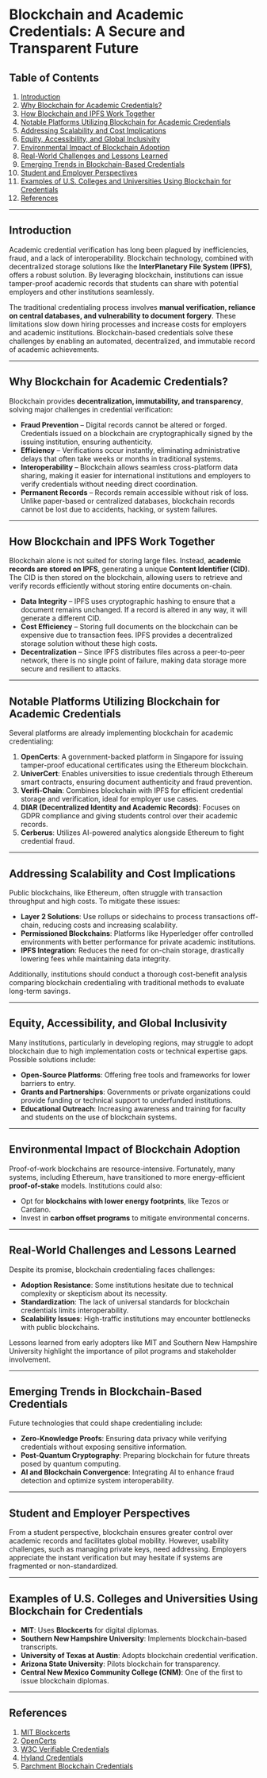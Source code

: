 # Blockchain and Academic Credentials: A Secure and Transparent Future

## **Table of Contents**
1. [Introduction](#introduction)
2. [Why Blockchain for Academic Credentials?](#why-blockchain-for-academic-credentials)
3. [How Blockchain and IPFS Work Together](#how-blockchain-and-ipfs-work-together)
4. [Notable Platforms Utilizing Blockchain for Academic Credentials](#notable-platforms-utilizing-blockchain-for-academic-credentials)
5. [Addressing Scalability and Cost Implications](#addressing-scalability-and-cost-implications)
6. [Equity, Accessibility, and Global Inclusivity](#equity-accessibility-and-global-inclusivity)
7. [Environmental Impact of Blockchain Adoption](#environmental-impact-of-blockchain-adoption)
8. [Real-World Challenges and Lessons Learned](#real-world-challenges-and-lessons-learned)
9. [Emerging Trends in Blockchain-Based Credentials](#emerging-trends-in-blockchain-based-credentials)
10. [Student and Employer Perspectives](#student-and-employer-perspectives)
11. [Examples of U.S. Colleges and Universities Using Blockchain for Credentials](#examples-of-us-colleges-and-universities-using-blockchain-for-credentials)
12. [References](#references)

---

## **Introduction**
Academic credential verification has long been plagued by inefficiencies, fraud, and a lack of interoperability. Blockchain technology, combined with decentralized storage solutions like the **InterPlanetary File System (IPFS)**, offers a robust solution. By leveraging blockchain, institutions can issue tamper-proof academic records that students can share with potential employers and other institutions seamlessly.

The traditional credentialing process involves **manual verification, reliance on central databases, and vulnerability to document forgery**. These limitations slow down hiring processes and increase costs for employers and academic institutions. Blockchain-based credentials solve these challenges by enabling an automated, decentralized, and immutable record of academic achievements.

---

## **Why Blockchain for Academic Credentials?**
Blockchain provides **decentralization, immutability, and transparency**, solving major challenges in credential verification:

- **Fraud Prevention** – Digital records cannot be altered or forged. Credentials issued on a blockchain are cryptographically signed by the issuing institution, ensuring authenticity.
- **Efficiency** – Verifications occur instantly, eliminating administrative delays that often take weeks or months in traditional systems.
- **Interoperability** – Blockchain allows seamless cross-platform data sharing, making it easier for international institutions and employers to verify credentials without needing direct coordination.
- **Permanent Records** – Records remain accessible without risk of loss. Unlike paper-based or centralized databases, blockchain records cannot be lost due to accidents, hacking, or system failures.

---

## **How Blockchain and IPFS Work Together**
Blockchain alone is not suited for storing large files. Instead, **academic records are stored on IPFS**, generating a unique **Content Identifier (CID)**. The CID is then stored on the blockchain, allowing users to retrieve and verify records efficiently without storing entire documents on-chain.

- **Data Integrity** – IPFS uses cryptographic hashing to ensure that a document remains unchanged. If a record is altered in any way, it will generate a different CID.
- **Cost Efficiency** – Storing full documents on the blockchain can be expensive due to transaction fees. IPFS provides a decentralized storage solution without these high costs.
- **Decentralization** – Since IPFS distributes files across a peer-to-peer network, there is no single point of failure, making data storage more secure and resilient to attacks.

---

## **Notable Platforms Utilizing Blockchain for Academic Credentials**
Several platforms are already implementing blockchain for academic credentialing:

1. **OpenCerts**: A government-backed platform in Singapore for issuing tamper-proof educational certificates using the Ethereum blockchain.
2. **UniverCert**: Enables universities to issue credentials through Ethereum smart contracts, ensuring document authenticity and fraud prevention.
3. **Verifi-Chain**: Combines blockchain with IPFS for efficient credential storage and verification, ideal for employer use cases.
4. **DIAR (Decentralized Identity and Academic Records)**: Focuses on GDPR compliance and giving students control over their academic records.
5. **Cerberus**: Utilizes AI-powered analytics alongside Ethereum to fight credential fraud.

---

## **Addressing Scalability and Cost Implications**
Public blockchains, like Ethereum, often struggle with transaction throughput and high costs. To mitigate these issues:
- **Layer 2 Solutions**: Use rollups or sidechains to process transactions off-chain, reducing costs and increasing scalability.
- **Permissioned Blockchains**: Platforms like Hyperledger offer controlled environments with better performance for private academic institutions.
- **IPFS Integration**: Reduces the need for on-chain storage, drastically lowering fees while maintaining data integrity.

Additionally, institutions should conduct a thorough cost-benefit analysis comparing blockchain credentialing with traditional methods to evaluate long-term savings.

---

## **Equity, Accessibility, and Global Inclusivity**
Many institutions, particularly in developing regions, may struggle to adopt blockchain due to high implementation costs or technical expertise gaps. Possible solutions include:
- **Open-Source Platforms**: Offering free tools and frameworks for lower barriers to entry.
- **Grants and Partnerships**: Governments or private organizations could provide funding or technical support to underfunded institutions.
- **Educational Outreach**: Increasing awareness and training for faculty and students on the use of blockchain systems.

---

## **Environmental Impact of Blockchain Adoption**
Proof-of-work blockchains are resource-intensive. Fortunately, many systems, including Ethereum, have transitioned to more energy-efficient **proof-of-stake** models. Institutions could also:
- Opt for **blockchains with lower energy footprints**, like Tezos or Cardano.
- Invest in **carbon offset programs** to mitigate environmental concerns.

---

## **Real-World Challenges and Lessons Learned**
Despite its promise, blockchain credentialing faces challenges:
- **Adoption Resistance**: Some institutions hesitate due to technical complexity or skepticism about its necessity.
- **Standardization**: The lack of universal standards for blockchain credentials limits interoperability.
- **Scalability Issues**: High-traffic institutions may encounter bottlenecks with public blockchains.

Lessons learned from early adopters like MIT and Southern New Hampshire University highlight the importance of pilot programs and stakeholder involvement.

---

## **Emerging Trends in Blockchain-Based Credentials**
Future technologies that could shape credentialing include:
- **Zero-Knowledge Proofs**: Ensuring data privacy while verifying credentials without exposing sensitive information.
- **Post-Quantum Cryptography**: Preparing blockchain for future threats posed by quantum computing.
- **AI and Blockchain Convergence**: Integrating AI to enhance fraud detection and optimize system interoperability.

---

## **Student and Employer Perspectives**
From a student perspective, blockchain ensures greater control over academic records and facilitates global mobility. However, usability challenges, such as managing private keys, need addressing. Employers appreciate the instant verification but may hesitate if systems are fragmented or non-standardized.

---

## **Examples of U.S. Colleges and Universities Using Blockchain for Credentials**
- **MIT**: Uses **Blockcerts** for digital diplomas.
- **Southern New Hampshire University**: Implements blockchain-based transcripts.
- **University of Texas at Austin**: Adopts blockchain credential verification.
- **Arizona State University**: Pilots blockchain for transparency.
- **Central New Mexico Community College (CNM)**: One of the first to issue blockchain diplomas.

---

## **References**
1. [MIT Blockcerts](https://www.blockcerts.org/)
2. [OpenCerts](https://opencerts.io/)
3. [W3C Verifiable Credentials](https://www.w3.org/TR/vc-data-model/)
4. [Hyland Credentials](https://www.hyland.com/en/resources/articles/digital-credentials)
5. [Parchment Blockchain Credentials](https://www.parchment.com/)
